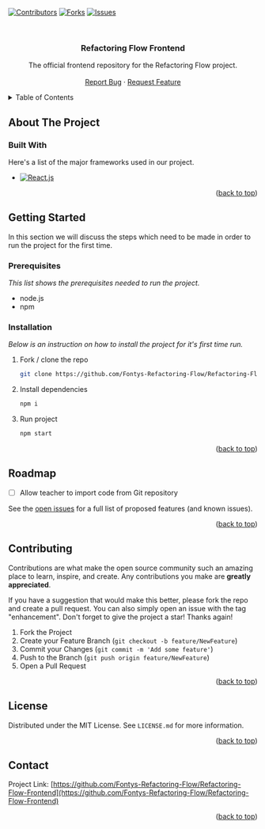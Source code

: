 <a name="readme-top"></a>

[![Contributors][contributors-shield]][contributors-url]
[![Forks][forks-shield]][forks-url]
[![Issues][issues-shield]][issues-url]

<br />
<div align="center">
  <h3 align="center">Refactoring Flow Frontend</h3>

  <p align="center">
    The official frontend repository for the Refactoring Flow project.
    <br />
    <br />
	<a href="https://github.com/Fontys-Refactoring-Flow/Refactoring-Flow-Frontend/issues">Report Bug</a>
    ·
    <a href="https://github.com/Fontys-Refactoring-Flow/Refactoring-Flow-Frontend//issues">Request Feature</a>
  </p>
</div>



<!-- TABLE OF CONTENTS -->
<details>
  <summary>Table of Contents</summary>
  <ol>
    <li>
      <a href="#about-the-project">About The Project</a>
      <ul>
        <li><a href="#built-with">Built With</a></li>
      </ul>
    </li>
    <li>
      <a href="#getting-started">Getting Started</a>
      <ul>
        <li><a href="#prerequisites">Prerequisites</a></li>
        <li><a href="#installation">Installation</a></li>
      </ul>
    </li>
    <li><a href="#usage">Usage</a></li>
    <li><a href="#contributing">Contributing</a></li>
    <li><a href="#license">License</a></li>
    <li><a href="#contact">Contact</a></li>
    <li><a href="#acknowledgments">Acknowledgments</a></li>
  </ol>
</details>



<!-- ABOUT THE PROJECT -->
## About The Project


### Built With

Here's a list of the major frameworks used in our project.

* [![React.js][React.js]][React-url]

<p align="right">(<a href="#readme-top">back to top</a>)</p>

<!-- GETTING STARTED -->
## Getting Started

In this section we will discuss the steps which need to be made in order to run the project for the first time.

### Prerequisites

_This  list shows the prerequisites needed to run the project._
* node.js
* npm

### Installation

_Below is an instruction on how to install the project for it's first time run._

1. Fork / clone the repo
   ```sh
   git clone https://github.com/Fontys-Refactoring-Flow/Refactoring-Flow-Frontend.git
   ```
2. Install dependencies
   ```sh
   npm i
   ```
4. Run project
   ```sh
   npm start
   ```

<p align="right">(<a href="#readme-top">back to top</a>)</p>

<!-- ROADMAP -->
## Roadmap

- [ ] Allow teacher to import code from Git repository

See the [open issues](https://github.com/Fontys-Refactoring-Flow/Refactoring-Flow-Frontend/issues) for a full list of proposed features (and known issues).

<p align="right">(<a href="#readme-top">back to top</a>)</p>

<!-- CONTRIBUTING -->
## Contributing

Contributions are what make the open source community such an amazing place to learn, inspire, and create. Any contributions you make are **greatly appreciated**.

If you have a suggestion that would make this better, please fork the repo and create a pull request. You can also simply open an issue with the tag "enhancement".
Don't forget to give the project a star! Thanks again!

1. Fork the Project
2. Create your Feature Branch (`git checkout -b feature/NewFeature`)
3. Commit your Changes (`git commit -m 'Add some feature'`)
4. Push to the Branch (`git push origin feature/NewFeature`)
5. Open a Pull Request

<p align="right">(<a href="#readme-top">back to top</a>)</p>



<!-- LICENSE -->
## License

Distributed under the MIT License. See `LICENSE.md` for more information.

<p align="right">(<a href="#readme-top">back to top</a>)</p>



<!-- CONTACT -->
## Contact

Project Link: [https://github.com/Fontys-Refactoring-Flow/Refactoring-Flow-Frontend](https://github.com/Fontys-Refactoring-Flow/Refactoring-Flow-Frontend)

<p align="right">(<a href="#readme-top">back to top</a>)</p>

<!-- MARKDOWN LINKS & IMAGES -->
<!-- https://www.markdownguide.org/basic-syntax/#reference-style-links -->
[contributors-shield]: https://img.shields.io/github/contributors/Fontys-Refactoring-Flow/Refactoring-Flow-Frontend.svg?style=for-the-badge
[contributors-url]: https://github.com/Fontys-Refactoring-Flow/Refactoring-Flow-Frontend/graphs/contributors
[forks-shield]: https://img.shields.io/github/forks/Fontys-Refactoring-Flow/Refactoring-Flow-Frontend.svg?style=for-the-badge
[forks-url]: https://github.com/Fontys-Refactoring-Flow/Refactoring-Flow-Frontend/network/members
[stars-shield]: https://img.shields.io/github/stars/Fontys-Refactoring-Flow/Refactoring-Flow-Frontend?style=for-the-badge
[stars-url]: https://github.com/Fontys-Refactoring-Flow/Refactoring-Flow-Frontend/stargazers
[issues-shield]: https://img.shields.io/github/issues/Fontys-Refactoring-Flow/Refactoring-Flow-Frontend?style=for-the-badge
[issues-url]: https://github.com/Fontys-Refactoring-Flow/Refactoring-Flow-Frontend/issues
[license-shield]: https://img.shields.io/github/license/Fontys-Refactoring-Flow/Refactoring-Flow-Frontend?style=for-the-badge
[license-url]: https://github.com/Fontys-Refactoring-Flow/Refactoring-Flow-Frontend/blob/master/LICENSE.MD
[product-screenshot]: images/screenshot.png
[Spring]: https://img.shields.io/badge/Spring-6DB33F?style=for-the-badge&logo=spring&logoColor=white
[Spring-url]: https://spring.io/
[React.js]: https://img.shields.io/badge/React-20232A?style=for-the-badge&logo=react&logoColor=61DAFB
[React-url]: https://reactjs.org/
